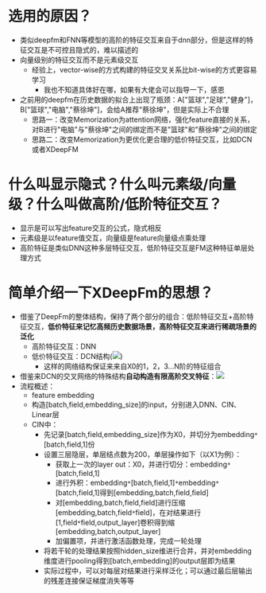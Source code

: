 # 选用的原因？
- 类似deepfm和FNN等模型的高阶的特征交互来自于dnn部分，但是这样的特征交互是不可控且隐式的，难以描述的
- 向量级别的特征交互而不是元素级交互
    - 经验上，vector-wise的方式构建的特征交叉关系比bit-wise的方式更容易学习
        - 我也不知道具体好在哪，如果有大佬会可以指导一下，感恩
- 之前用的deepfm在历史数据的拟合上出现了瓶颈：A\["篮球","足球","健身"]，B\["篮球","电脑","蔡徐坤"]，会给A推荐"蔡徐坤"，但是实际上不合理
    - 思路一：改变Memorization为attention网络，强化feature直接的关系，对B进行"电脑"与"蔡徐坤"之间的绑定而不是"篮球"和"蔡徐坤"之间的绑定
    - 思路二：改变Memorization为更优化更合理的低价特征交互，比如DCN或者XDeepFM


# 什么叫显示隐式？什么叫元素级/向量级？什么叫做高阶/低阶特征交互？
- 显示是可以写出feature交互的公式，隐式相反
- 元素级是以feature值交互，向量级是feature向量级点乘处理
- 高阶特征是类似DNN这种多层特征交互，低阶特征交互是FM这种特征单层处理方式

# 简单介绍一下XDeepFm的思想？
- 借鉴了DeepFm的整体结构，保持了两个部分的组合：低阶特征交互+高阶特征交互，**低价特征来记忆高频历史数据场景，高阶特征交互来进行稀疏场景的泛化**
    - 高阶特征交互：DNN
    - 低价特征交互：DCN结构(![](https://tva1.sinaimg.cn/large/006tNbRwgy1g9ihwd6wucj305q00la9v.jpg))
        - 这样的网络结构保证来来自X0的1，2，3...N阶的特征组合
- 借鉴来DCN的交叉网络的特殊结构**自动构造有限高阶交叉特征**：![](https://tva1.sinaimg.cn/large/006tNbRwgy1g9iidr9x2bj306r01lglh.jpg)
- 流程概述：
    - feature embedding
    - 构造\[batch,field,embedding_size]的input，分别进入DNN、CIN、Linear层
    - CIN中：
        - 先记录\[batch,field,embedding_size]作为X0，并切分为embedding`*`\[batch,field,1]份
        - 设置三层隐层，单层结点数为200，单层操作如下（以X1为例）：
            - 获取上一次的layer out：X0，并进行切分：embedding`*`\[batch,field,1]
            - 进行外积：embedding`*`\[batch,field,1]`*`embedding`*`\[batch,field,1]得到\[embedding,batch,field,field]
            - 对\[embedding,batch,field,field]进行压缩\[embedding,batch,field`*`field]，在对结果进行\[1,field`*`field,output_layer]卷积得到缩\[embedding,batch,output_layer]
            - 加偏置项，并进行激活函数处理，完成一轮处理
        - 将若干轮的处理结果按照hidden_size维进行合并，并对embedding维度进行pooling得到\[batch,embedding]的output层即为结果
        - 实际过程中，可以对每层对结果进行采样泛化；可以通过最后层输出的残差连接保证梯度消失等等

